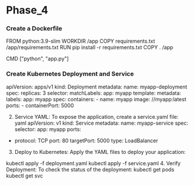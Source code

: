 # Phase_4
<h3>Create a Dockerfile</h3>
FROM python:3.9-slim WORKDIR /app
COPY requirements.txt /app/requirements.txt RUN pip install -r requirements.txt
COPY . /app

CMD ["python", "app.py"]



<h3>Create Kubernetes Deployment and Service</h3>
apiVersion: apps/v1 kind: Deployment metadata:
name: myapp-deployment spec:
replicas: 3 selector:
matchLabels:
app: myapp template:
metadata:
labels:
app: myapp spec:
containers:
-	name: myapp
image: <REGISTRY_URL>/<namespace>/myapp:latest ports:
-	containerPort: 5000

2.	Service YAML: To expose the application, create a service.yaml file:
yaml apiVersion: v1 kind: Service metadata:
name: myapp-service spec:
selector:
app: myapp ports:
- protocol: TCP port: 80
targetPort: 5000 type: LoadBalancer

3.	Deploy to Kubernetes: Apply the YAML files to deploy your application:

kubectl apply -f deployment.yaml kubectl apply -f service.yaml
4.	Verify Deployment: To check the status of the deployment:
kubectl get pods kubectl get svc
